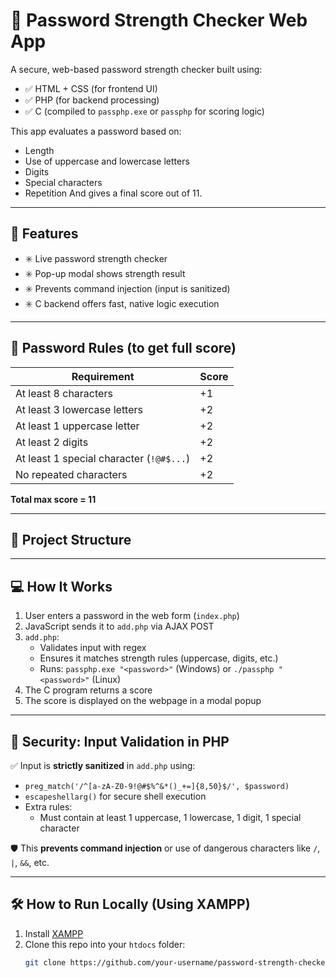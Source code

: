 # 🔐 Password Strength Checker Web App

A secure, web-based password strength checker built using:

- ✅ HTML + CSS (for frontend UI)
- ✅ PHP (for backend processing)
- ✅ C (compiled to `passphp.exe` or `passphp` for scoring logic)

This app evaluates a password based on:
- Length
- Use of uppercase and lowercase letters
- Digits
- Special characters
- Repetition
And gives a final score out of 11.

---

## 🚀 Features

- ✳️ Live password strength checker
- ✳️ Pop-up modal shows strength result
- ✳️ Prevents command injection (input is sanitized)
- ✳️ C backend offers fast, native logic execution

---

## 🧠 Password Rules (to get full score)

| Requirement                              | Score |
|------------------------------------------|-------|
| At least 8 characters                    | +1    |
| At least 3 lowercase letters             | +2    |
| At least 1 uppercase letter              | +2    |
| At least 2 digits                        | +2    |
| At least 1 special character (`!@#$...`) | +2    |
| No repeated characters                   | +2    |

**Total max score = 11**

---

## 📁 Project Structure


---

## 💻 How It Works

1. User enters a password in the web form (`index.php`)
2. JavaScript sends it to `add.php` via AJAX POST
3. `add.php`:
   - Validates input with regex
   - Ensures it matches strength rules (uppercase, digits, etc.)
   - Runs: `passphp.exe "<password>"` (Windows) or `./passphp "<password>"` (Linux)
4. The C program returns a score
5. The score is displayed on the webpage in a modal popup

---

## 🔐 Security: Input Validation in PHP

✅ Input is **strictly sanitized** in `add.php` using:

- `preg_match('/^[a-zA-Z0-9!@#$%^&*()_+=]{8,50}$/', $password)`
- `escapeshellarg()` for secure shell execution
- Extra rules:
  - Must contain at least 1 uppercase, 1 lowercase, 1 digit, 1 special character

🛡️ This **prevents command injection** or use of dangerous characters like `/`, `|`, `&&`, etc.

---

## 🛠️ How to Run Locally (Using XAMPP)

1. Install [XAMPP](https://www.apachefriends.org/)
2. Clone this repo into your `htdocs` folder:
   ```bash
   git clone https://github.com/your-username/password-strength-checker.git
